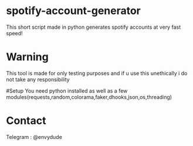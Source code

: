# spotify-account-generator
This short script made in python generates spotify accounts at very fast speed!

# Warning
This tool is made for only testing purposes and if u use this unethically i do not take any responsibility

#Setup
You need python installed as well as a few modules(requests,random,colorama,faker,dhooks,json,os,threading)
# Contact
Telegram : @envydude


